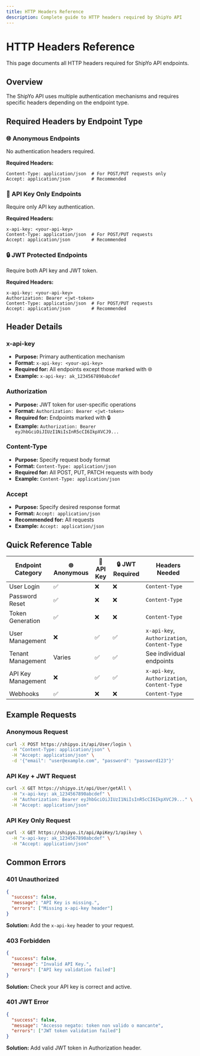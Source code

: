 ```yaml
---
title: HTTP Headers Reference
description: Complete guide to HTTP headers required by ShipYo API
---
```


# HTTP Headers Reference

This page documents all HTTP headers required for ShipYo API endpoints.

## Overview

The ShipYo API uses multiple authentication mechanisms and requires specific headers depending on the endpoint type.

## Required Headers by Endpoint Type

### 🌐 Anonymous Endpoints
No authentication headers required.

**Required Headers:**
```http
Content-Type: application/json  # For POST/PUT requests only
Accept: application/json        # Recommended
```

### 🔑 API Key Only Endpoints  
Require only API key authentication.

**Required Headers:**
```http
x-api-key: <your-api-key>
Content-Type: application/json  # For POST/PUT requests
Accept: application/json        # Recommended
```

### 🔒 JWT Protected Endpoints
Require both API key and JWT token.

**Required Headers:**
```http
x-api-key: <your-api-key>
Authorization: Bearer <jwt-token>
Content-Type: application/json  # For POST/PUT requests
Accept: application/json        # Recommended
```

## Header Details

### x-api-key
- **Purpose:** Primary authentication mechanism
- **Format:** `x-api-key: <your-api-key>`
- **Required for:** All endpoints except those marked with 🌐
- **Example:** `x-api-key: ak_1234567890abcdef`

### Authorization
- **Purpose:** JWT token for user-specific operations
- **Format:** `Authorization: Bearer <jwt-token>`
- **Required for:** Endpoints marked with 🔒
- **Example:** `Authorization: Bearer eyJhbGciOiJIUzI1NiIsInR5cCI6IkpXVCJ9...`

### Content-Type
- **Purpose:** Specify request body format
- **Format:** `Content-Type: application/json`
- **Required for:** All POST, PUT, PATCH requests with body
- **Example:** `Content-Type: application/json`

### Accept
- **Purpose:** Specify desired response format
- **Format:** `Accept: application/json`
- **Recommended for:** All requests
- **Example:** `Accept: application/json`

## Quick Reference Table

| Endpoint Category | 🌐 Anonymous | 🔑 API Key | 🔒 JWT Required | Headers Needed |
|------------------|---------------|------------|----------------|----------------|
| User Login | ✅ | ❌ | ❌ | `Content-Type` |
| Password Reset | ✅ | ❌ | ❌ | `Content-Type` |
| Token Generation | ✅ | ❌ | ❌ | `Content-Type` |
| User Management | ❌ | ✅ | ✅ | `x-api-key`, `Authorization`, `Content-Type` |
| Tenant Management | Varies | ✅ | ✅ | See individual endpoints |
| API Key Management | ❌ | ✅ | ✅ | `x-api-key`, `Authorization`, `Content-Type` |
| Webhooks | ✅ | ❌ | ❌ | `Content-Type` |

## Example Requests

### Anonymous Request
```bash
curl -X POST https://shipyo.it/api/User/login \
  -H "Content-Type: application/json" \
  -H "Accept: application/json" \
  -d '{"email": "user@example.com", "password": "password123"}'
```

### API Key + JWT Request
```bash
curl -X GET https://shipyo.it/api/User/getAll \
  -H "x-api-key: ak_1234567890abcdef" \
  -H "Authorization: Bearer eyJhbGciOiJIUzI1NiIsInR5cCI6IkpXVCJ9..." \
  -H "Accept: application/json"
```

### API Key Only Request
```bash
curl -X GET https://shipyo.it/api/ApiKey/1/apikey \
  -H "x-api-key: ak_1234567890abcdef" \
  -H "Accept: application/json"
```

## Common Errors

### 401 Unauthorized
```json
{
  "success": false,
  "message": "API Key is missing.",
  "errors": ["Missing x-api-key header"]
}
```

**Solution:** Add the `x-api-key` header to your request.

### 403 Forbidden  
```json
{
  "success": false,
  "message": "Invalid API Key.",
  "errors": ["API key validation failed"]
}
```

**Solution:** Check your API key is correct and active.

### 401 JWT Error
```json
{
  "success": false,
  "message": "Accesso negato: token non valido o mancante",
  "errors": ["JWT token validation failed"]
}
```

**Solution:** Add valid JWT token in Authorization header.
